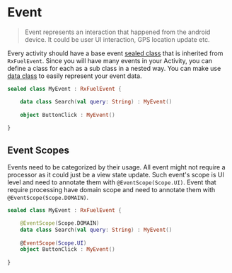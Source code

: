 # Event

> Event represents an interaction that happened from the android device. It could be user UI interaction, GPS location update etc.

Every activity should have a base event [sealed class](https://kotlinlang.org/docs/reference/sealed-classes.html) that is inherited from `RxFuelEvent`. Since you will have many events in your Activity, you can define a class for each as a sub class in a nested way. You can make use [data class](https://kotlinlang.org/docs/reference/data-classes.html) to easily represent your event data.

```kotlin
sealed class MyEvent : RxFuelEvent {

    data class Search(val query: String) : MyEvent()
    
    object ButtonClick : MyEvent()
    
}
```

## Event Scopes

Events need to be categorized by their usage. All event might not require a processor as it could just be a view state update. Such event's scope is UI level and need to annotate them with `@EventScope(Scope.UI)`. Event that require processing have domain scope and need to annotate them with `@EventScope(Scope.DOMAIN)`.

```kotlin
sealed class MyEvent : RxFuelEvent {

    @EventScope(Scope.DOMAIN)
    data class Search(val query: String) : MyEvent()
    
    @EventScope(Scope.UI)
    object ButtonClick : MyEvent()
    
}
```